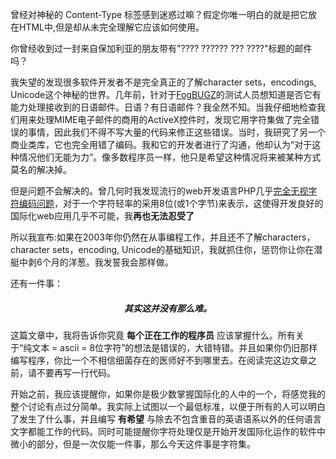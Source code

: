 曾经对神秘的 Content-Type 标签感到迷惑过嘛？假定你唯一明白的就是把它放在HTML中,但是却从未完全理解它应该如何使用。 

你曾经收到过一封来自保加利亚的朋友带有"???? ?????? ??? ????"标题的邮件吗？ 

我失望的发现很多软件开发者不是完全真正的了解character sets，encodings, Unicode这个神秘的世界。几年前，针对于[FogBUGZ](http://www.fogcreek.com/FogBUGZ)的测试人员想知道是否它有能力处理接收到的日语邮件。日语？有日语邮件？我全然不知。当我仔细地检查我们用来处理MIME电子邮件的商用的ActiveX控件时，发现它用字符集做了完全错误的事情，因此我们不得不写大量的代码来修正这些错误。当时，我研究了另一个商业类库，它也完全用错了编码。我和它的开发者进行了沟通，他却认为“对于这种情况他们无能为力”。像多数程序员一样，他只是希望这种情况将来被某种方式莫名的解决掉。  

但是问题不会解决的。曾几何时我发现流行的web开发语言PHP几乎[完全无视字符编码问题](http://ca3.php.net/manual/en/language.types.string.php)，对于一个字符轻率的采用8位(或1个字节)来表示，这使得开发良好的国际化web应用几乎不可能，我**再也无法忍受了**

所以我宣布:如果在2003年你仍然在从事编程工作，并且还不了解characters，character sets，encoding, Unicode的基础知识，我就抓住你，惩罚你让你在潜艇中剥6个月的洋葱。我发誓我会那样做。 

还有一件事：  

<h5 align="center"> 其实这并没有那么难。 </h5>

这篇文章中，我将告诉你究竟 **每个正在工作的程序员** 应该掌握什么。所有关于“纯文本 = ascii = 8位字符”的想法是错误的，大错特错。并且如果你仍旧那样编写程序，你比一个不相信细菌存在的医师好不到哪里去。在阅读完这边文章之前，请不要再写一行代码。  

开始之前，我应该提醒你，如果你是极少数掌握国际化的人中的一个，将感觉我的整个讨论有点过分简单。我实际上试图以一个最低标准，以便于所有的人可以明白了发生了什么事，并且编写 **有希望** 与除去不包含重音的英语语系以外的任何语言文字都能工作的代码。同时可能提醒你字符处理仅是开始开发国际化运作的软件中微小的部分，但是一次仅能一件事，那么今天这件事是字符集。
